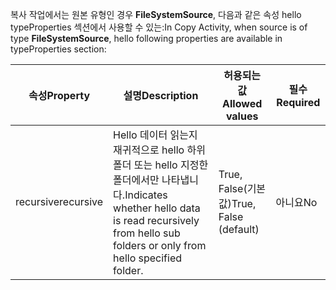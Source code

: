 <span data-ttu-id="cc6f7-101">복사 작업에서는 원본 유형인 경우 **FileSystemSource**, 다음과 같은 속성 hello typeProperties 섹션에서 사용할 수 있는:</span><span class="sxs-lookup"><span data-stu-id="cc6f7-101">In Copy Activity, when source is of type **FileSystemSource**, hello following properties are available in typeProperties section:</span></span>

| <span data-ttu-id="cc6f7-102">속성</span><span class="sxs-lookup"><span data-stu-id="cc6f7-102">Property</span></span> | <span data-ttu-id="cc6f7-103">설명</span><span class="sxs-lookup"><span data-stu-id="cc6f7-103">Description</span></span> | <span data-ttu-id="cc6f7-104">허용되는 값</span><span class="sxs-lookup"><span data-stu-id="cc6f7-104">Allowed values</span></span> | <span data-ttu-id="cc6f7-105">필수</span><span class="sxs-lookup"><span data-stu-id="cc6f7-105">Required</span></span> |
| --- | --- | --- | --- |
| <span data-ttu-id="cc6f7-106">recursive</span><span class="sxs-lookup"><span data-stu-id="cc6f7-106">recursive</span></span> |<span data-ttu-id="cc6f7-107">Hello 데이터 읽는지 재귀적으로 hello 하위 폴더 또는 hello 지정한 폴더에서만 나타냅니다.</span><span class="sxs-lookup"><span data-stu-id="cc6f7-107">Indicates whether hello data is read recursively from hello sub folders or only from hello specified folder.</span></span> |<span data-ttu-id="cc6f7-108">True, False(기본값)</span><span class="sxs-lookup"><span data-stu-id="cc6f7-108">True, False (default)</span></span> |<span data-ttu-id="cc6f7-109">아니요</span><span class="sxs-lookup"><span data-stu-id="cc6f7-109">No</span></span> |


